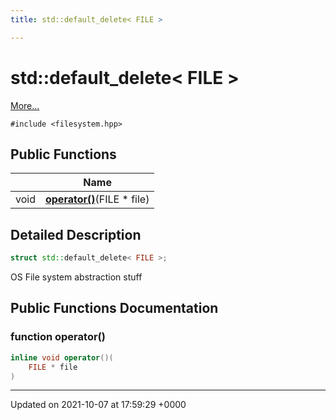 ```yaml
---
title: std::default_delete< FILE >

---
```


# std::default_delete< FILE >



 [More...](#detailed-description)


`#include <filesystem.hpp>`

## Public Functions

|                | Name           |
| -------------- | -------------- |
| void | **[operator()](/engine/Classes/structstd_1_1default__delete_3_01_f_i_l_e_01_4/#function-operator())**(FILE * file) |

## Detailed Description

```cpp
struct std::default_delete< FILE >;
```


OS File system abstraction stuff 

## Public Functions Documentation

### function operator()

```cpp
inline void operator()(
    FILE * file
)
```


-------------------------------

Updated on 2021-10-07 at 17:59:29 +0000